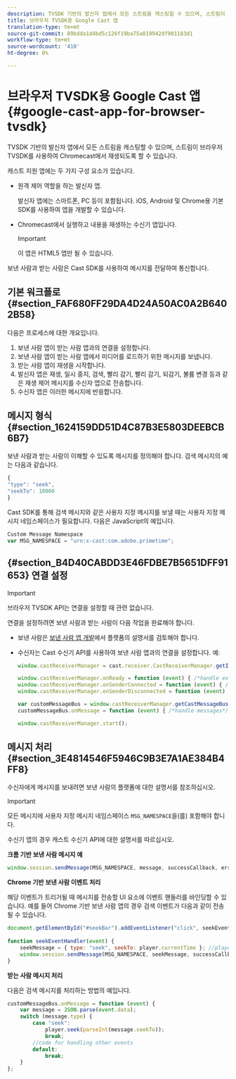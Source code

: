 ```yaml
---
description: TVSDK 기반의 발신자 앱에서 모든 스트림을 캐스팅할 수 있으며, 스트림이 브라우저 TVSDK를 사용하여 Chromecast에서 재생되도록 할 수 있습니다.
title: 브라우저 TVSDK용 Google Cast 앱
translation-type: tm+mt
source-git-commit: 89bdda1d4bd5c126f19ba75a819942df901183d1
workflow-type: tm+mt
source-wordcount: '410'
ht-degree: 0%

---
```



# 브라우저 TVSDK용 Google Cast 앱{#google-cast-app-for-browser-tvsdk}

TVSDK 기반의 발신자 앱에서 모든 스트림을 캐스팅할 수 있으며, 스트림이 브라우저 TVSDK를 사용하여 Chromecast에서 재생되도록 할 수 있습니다.

<!--<a id="section_87CE5D6D46F0439EB6E63A742D6DD9C8"></a>-->

캐스트 지원 앱에는 두 가지 구성 요소가 있습니다.

* 원격 제어 역할을 하는 발신자 앱.

   발신자 앱에는 스마트폰, PC 등이 포함됩니다. iOS, Android 및 Chrome용 기본 SDK를 사용하여 앱을 개발할 수 있습니다.
* Chromecast에서 실행하고 내용을 재생하는 수신기 앱입니다.

   >[!IMPORTANT]
   >
   >이 앱은 HTML5 앱만 될 수 있습니다.

보낸 사람과 받는 사람은 Cast SDK를 사용하여 메시지를 전달하여 통신합니다.

## 기본 워크플로 {#section_FAF680FF29DA4D24A50AC0A2B6402B58}

다음은 프로세스에 대한 개요입니다.

1. 보낸 사람 앱이 받는 사람 앱과의 연결을 설정합니다.
1. 보낸 사람 앱이 받는 사람 앱에서 미디어를 로드하기 위한 메시지를 보냅니다.
1. 받는 사람 앱이 재생을 시작합니다.
1. 발신자 앱은 재생, 일시 중지, 검색, 빨리 감기, 빨리 감기, 되감기, 볼륨 변경 등과 같은 재생 제어 메시지를 수신자 앱으로 전송합니다.
1. 수신자 앱은 이러한 메시지에 반응합니다.

## 메시지 형식 {#section_1624159DD51D4C87B3E5803DEEBCB6B7}

보낸 사람과 받는 사람이 이해할 수 있도록 메시지를 정의해야 합니다. 검색 메시지의 예는 다음과 같습니다.

```js
{ 
"type": "seek", 
"seekTo": 10000 
} 
```

Cast SDK를 통해 검색 메시지와 같은 사용자 지정 메시지를 보낼 때는 사용자 지정 메시지 네임스페이스가 필요합니다. 다음은 JavaScript의 예입니다.

```js
Custom Message Namespace 
var MSG_NAMESPACE = "urn:x-cast:com.adobe.primetime"; 
```

## {#section_B4D40CABDD3E46FDBE7B5651DFF91653} 연결 설정

>[!IMPORTANT]
>
>브라우저 TVSDK API는 연결을 설정할 때 관련 없습니다.

연결을 설정하려면 보낸 사람과 받는 사람이 다음 작업을 완료해야 합니다.

* 보낸 사람은 [보낸 사람 앱 개발](https://developers.google.com/cast/docs/sender_apps)에서 플랫폼의 설명서를 검토해야 합니다.
* 수신자는 Cast 수신기 API를 사용하여 보낸 사람 앱과의 연결을 설정합니다. 예:

   ```js
   window.castReceiverManager = cast.receiver.CastReceiverManager.getInstance(); 
   
   window.castReceiverManager.onReady = function (event) { /*handle event*/ }; 
   window.castReceiverManager.onSenderConnected = function (event) { /*handle event*/ }; 
   window.castReceiverManager.onSenderDisconnected = function (event) { /*handle event*/ }; 
   
   var customMessageBus = window.castReceiverManager.getCastMessageBus(MSG_NAMESPACE); 
   customMessageBus.onMessage = function (event) { /*handle messages*/ }; 
   
   window.castReceiverManager.start(); 
   ```

## 메시지 처리 {#section_3E4814546F5946C9B3E7A1AE384B4FF8}

수신자에게 메시지를 보내려면 보낸 사람의 플랫폼에 대한 설명서를 참조하십시오.

>[!IMPORTANT]
>
>모든 메시지에 사용자 지정 메시지 네임스페이스 `MSG_NAMESPACE`을(를) 포함해야 합니다.

수신기 앱의 경우 캐스트 수신기 API에 대한 설명서를 따르십시오.

**크롬 기반 보낸 사람 메시지 예**

```js
window.session.sendMessage(MSG_NAMESPACE, message, successCallback, errorCallback); //https://developers.google.com/cast/docs/reference/chrome/chrome.cast.Session#sendMessage
```

**Chrome 기반 보낸 사람 이벤트 처리**

해당 이벤트가 트리거될 때 메시지를 전송할 UI 요소에 이벤트 핸들러를 바인딩할 수 있습니다. 예를 들어 Chrome 기반 보낸 사람 앱의 경우 검색 이벤트가 다음과 같이 전송될 수 있습니다.

```js
document.getElementById("#seekBar").addEventListener("click", seekEventHandler); 
   
function seekEventHandler(event) { 
    seekMessage = { type: "seek", seekTo: player.currentTime }; //player is an instance of AdobePSDK.MediaPlayer 
    window.session.sendMessage(MSG_NAMESPACE, seekMessage, successCallback, errorCallback); 
} 
```

**받는 사람 메시지 처리**

다음은 검색 메시지를 처리하는 방법의 예입니다.

```js
customMessageBus.onMessage = function (event) { 
    var message = JSON.parse(event.data); 
    switch (message.type) { 
        case "seek":  
            player.seek(parseInt(message.seekTo)); 
            break; 
        //code for handling other events 
        default:  
            break; 
    } 
}; 
```

